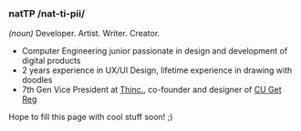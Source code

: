 ### natTP /nat-ti-pii/ 
_(noun)_ Developer. Artist. Writer. Creator.

- Computer Engineering junior passionate in design and development of digital products
- 2 years experience in UX/UI Design, lifetime experience in drawing with doodles
- 7th Gen Vice President at [Thinc.](https://github.com/thinc-org), co-founder and designer of [CU Get Reg](https://cugetreg.com)

Hope to fill this page with cool stuff soon! ;)
